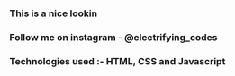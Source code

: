 ### This is a nice lookin

### Follow me on instagram - @electrifying_codes

### Technologies used :- HTML, CSS and Javascript